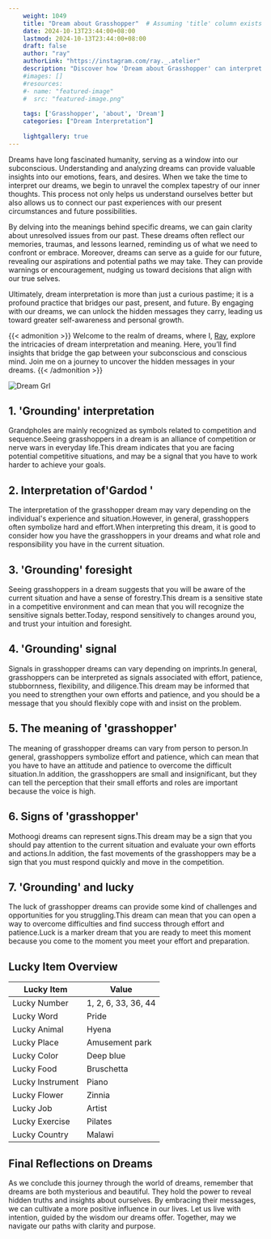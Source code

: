 ```yaml
---
    weight: 1049
    title: "Dream about Grasshopper"  # Assuming 'title' column exists
    date: 2024-10-13T23:44:00+08:00
    lastmod: 2024-10-13T23:44:00+08:00
    draft: false
    author: "ray"
    authorLink: "https://instagram.com/ray._.atelier"
    description: "Discover how 'Dream about Grasshopper' can interpret your future and uncover its significant meanings in your life."
    #images: []
    #resources:
    #- name: "featured-image"
    #  src: "featured-image.png"
    
    tags: ['Grasshopper', 'about', 'Dream']
    categories: ["Dream Interpretation"]
    
    lightgallery: true
---
```

    
Dreams have long fascinated humanity, serving as a window into our subconscious. Understanding and analyzing dreams can provide valuable insights into our emotions, fears, and desires. When we take the time to interpret our dreams, we begin to unravel the complex tapestry of our inner thoughts. This process not only helps us understand ourselves better but also allows us to connect our past experiences with our present circumstances and future possibilities.

By delving into the meanings behind specific dreams, we can gain clarity about unresolved issues from our past. These dreams often reflect our memories, traumas, and lessons learned, reminding us of what we need to confront or embrace. Moreover, dreams can serve as a guide for our future, revealing our aspirations and potential paths we may take. They can provide warnings or encouragement, nudging us toward decisions that align with our true selves.

Ultimately, dream interpretation is more than just a curious pastime; it is a profound practice that bridges our past, present, and future. By engaging with our dreams, we can unlock the hidden messages they carry, leading us toward greater self-awareness and personal growth.

{{< admonition >}}
Welcome to the realm of dreams, where I, [Ray](https://instagram.com/ray._.atelier), explore the intricacies of dream interpretation and meaning. Here, you’ll find insights that bridge the gap between your subconscious and conscious mind. Join me on a journey to uncover the hidden messages in your dreams.
{{< /admonition >}}

![Dream Grl](https://cdn.pixabay.com/photo/2017/11/02/03/35/gothic-2910057_1280.jpg "Dream Grl")

## 1. 'Grounding' interpretation
Grandpholes are mainly recognized as symbols related to competition and sequence.Seeing grasshoppers in a dream is an alliance of competition or nerve wars in everyday life.This dream indicates that you are facing potential competitive situations, and may be a signal that you have to work harder to achieve your goals.

## 2. Interpretation of'Gardod '
The interpretation of the grasshopper dream may vary depending on the individual's experience and situation.However, in general, grasshoppers often symbolize hard and effort.When interpreting this dream, it is good to consider how you have the grasshoppers in your dreams and what role and responsibility you have in the current situation.

## 3. 'Grounding' foresight
Seeing grasshoppers in a dream suggests that you will be aware of the current situation and have a sense of forestry.This dream is a sensitive state in a competitive environment and can mean that you will recognize the sensitive signals better.Today, respond sensitively to changes around you, and trust your intuition and foresight.

## 4. 'Grounding' signal
Signals in grasshopper dreams can vary depending on imprints.In general, grasshoppers can be interpreted as signals associated with effort, patience, stubbornness, flexibility, and diligence.This dream may be informed that you need to strengthen your own efforts and patience, and you should be a message that you should flexibly cope with and insist on the problem.

## 5. The meaning of 'grasshopper'
The meaning of grasshopper dreams can vary from person to person.In general, grasshoppers symbolize effort and patience, which can mean that you have to have an attitude and patience to overcome the difficult situation.In addition, the grasshoppers are small and insignificant, but they can tell the perception that their small efforts and roles are important because the voice is high.

## 6. Signs of 'grasshopper'
Mothoogi dreams can represent signs.This dream may be a sign that you should pay attention to the current situation and evaluate your own efforts and actions.In addition, the fast movements of the grasshoppers may be a sign that you must respond quickly and move in the competition.

## 7. 'Grounding' and lucky
The luck of grasshopper dreams can provide some kind of challenges and opportunities for you struggling.This dream can mean that you can open a way to overcome difficulties and find success through effort and patience.Luck is a marker dream that you are ready to meet this moment because you come to the moment you meet your effort and preparation.

## Lucky Item Overview
| Lucky Item          | Value              |
|---------------|--------------------|
| Lucky Number        | 1, 2, 6, 33, 36, 44  |
| Lucky Word          | Pride |
| Lucky Animal        | Hyena |
| Lucky Place         | Amusement park     |
| Lucky Color         | Deep blue     |
| Lucky Food          | Bruschetta      |
| Lucky Instrument    | Piano |
| Lucky Flower        | Zinnia    |
| Lucky Job           | Artist       |
| Lucky Exercise      | Pilates  |
| Lucky Country       | Malawi    |


##  Final Reflections on Dreams

As we conclude this journey through the world of dreams, remember that dreams are both mysterious and beautiful. They hold the power to reveal hidden truths and insights about ourselves. By embracing their messages, we can cultivate a more positive influence in our lives. Let us live with intention, guided by the wisdom our dreams offer. Together, may we navigate our paths with clarity and purpose.
